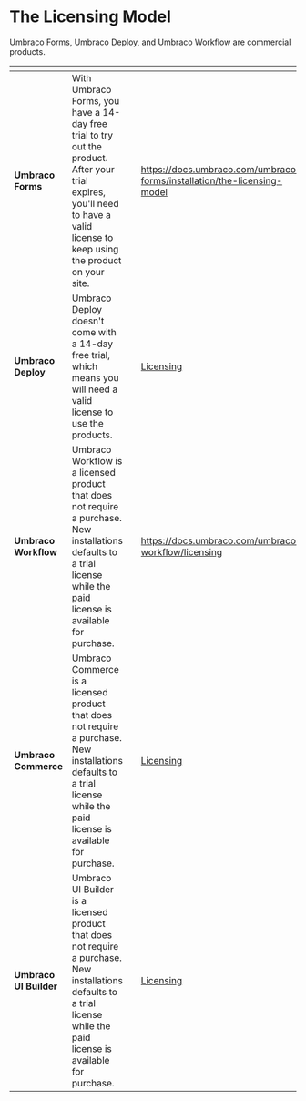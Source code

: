 # The Licensing Model

Umbraco Forms, Umbraco Deploy, and Umbraco Workflow are commercial products.

<table data-view="cards"><thead><tr><th></th><th></th><th></th><th data-hidden data-card-target data-type="content-ref"></th></tr></thead><tbody><tr><td><strong>Umbraco Forms</strong></td><td>With Umbraco Forms, you have a 14-day free trial to try out the product. After your trial expires, you'll need to have a valid license to keep using the product on your site.</td><td></td><td><a href="https://docs.umbraco.com/umbraco-forms/installation/the-licensing-model">https://docs.umbraco.com/umbraco-forms/installation/the-licensing-model</a></td></tr><tr><td><strong>Umbraco Deploy</strong></td><td>Umbraco Deploy doesn't come with a 14-day free trial, which means you will need a valid license to use the products.</td><td></td><td><a href="https://app.gitbook.com/s/B2rzIQJQmJxHBEdpijuR/installation/the-licensing-model">Licensing</a></td></tr><tr><td><strong>Umbraco Workflow</strong></td><td>Umbraco Workflow is a licensed product that does not require a purchase. New installations defaults to a trial license while the paid license is available for purchase.</td><td></td><td><a href="https://docs.umbraco.com/umbraco-workflow/licensing">https://docs.umbraco.com/umbraco-workflow/licensing</a></td></tr><tr><td><strong>Umbraco Commerce</strong></td><td>Umbraco Commerce is a licensed product that does not require a purchase. New installations defaults to a trial license while the paid license is available for purchase.</td><td></td><td><a href="https://app.gitbook.com/s/LSLlTQTRr58JSwooVHuf/installation/the-licensing-model">Licensing</a></td></tr><tr><td><strong>Umbraco UI Builder</strong></td><td>Umbraco UI Builder is a licensed product that does not require a purchase. New installations defaults to a trial license while the paid license is available for purchase.</td><td></td><td><a href="https://app.gitbook.com/s/j6FmBruCSGbXJIJB2aRu/installation/licensing-model">Licensing</a></td></tr></tbody></table>
